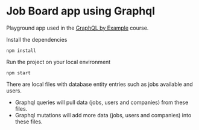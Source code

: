 # Job Board app using Graphql

Playground app used in the [GraphQL by Example](https://www.udemy.com/course/graphql-by-example/?referralCode=7ACEB04674F000BAC061) course.

Install the dependencies

`npm install`

Run the project on your local environment

`npm start`

There are local files with database entity entries such as jobs available and users. 
- Graphql queries will pull data (jobs, users and companies) from these files.
- Graphql mutations will add more data (jobs, users and companies) into these files.
